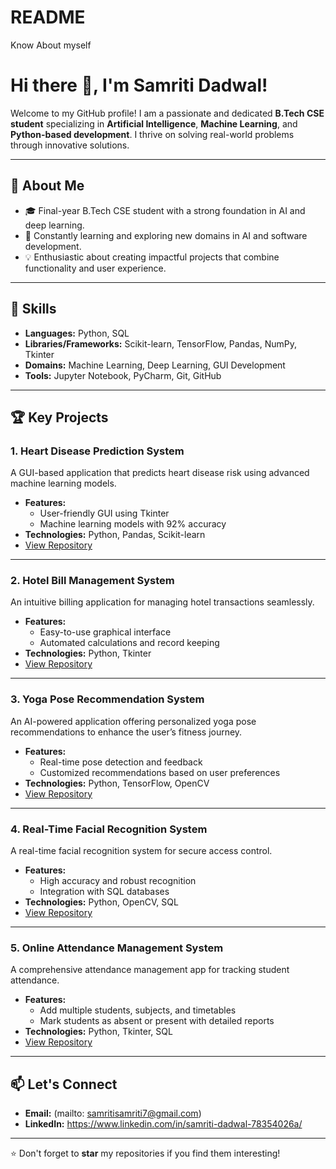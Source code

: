 # README
Know About myself 
# Hi there 👋, I'm Samriti Dadwal!  
Welcome to my GitHub profile! I am a passionate and dedicated **B.Tech CSE student** specializing in **Artificial Intelligence**, **Machine Learning**, and **Python-based development**. I thrive on solving real-world problems through innovative solutions.

---

## 🌟 About Me
- 🎓 Final-year B.Tech CSE student with a strong foundation in AI and deep learning.
- 🌱 Constantly learning and exploring new domains in AI and software development.
- 💡 Enthusiastic about creating impactful projects that combine functionality and user experience.

---

## 🔧 Skills
- **Languages:** Python, SQL  
- **Libraries/Frameworks:** Scikit-learn, TensorFlow, Pandas, NumPy, Tkinter  
- **Domains:** Machine Learning, Deep Learning, GUI Development  
- **Tools:** Jupyter Notebook, PyCharm, Git, GitHub  

---

## 🏆 Key Projects

### **1. Heart Disease Prediction System**  
A GUI-based application that predicts heart disease risk using advanced machine learning models.  
- **Features:**  
  - User-friendly GUI using Tkinter  
  - Machine learning models with 92% accuracy  
- **Technologies:** Python, Pandas, Scikit-learn  
- [View Repository](#)

---

### **2. Hotel Bill Management System**  
An intuitive billing application for managing hotel transactions seamlessly.  
- **Features:**  
  - Easy-to-use graphical interface  
  - Automated calculations and record keeping  
- **Technologies:** Python, Tkinter  
- [View Repository](#)

---

### **3. Yoga Pose Recommendation System**  
An AI-powered application offering personalized yoga pose recommendations to enhance the user’s fitness journey.  
- **Features:**  
  - Real-time pose detection and feedback  
  - Customized recommendations based on user preferences  
- **Technologies:** Python, TensorFlow, OpenCV  
- [View Repository](#)

---

### **4. Real-Time Facial Recognition System**  
A real-time facial recognition system for secure access control.  
- **Features:**  
  - High accuracy and robust recognition  
  - Integration with SQL databases  
- **Technologies:** Python, OpenCV, SQL  
- [View Repository](#)

---

### **5. Online Attendance Management System**  
A comprehensive attendance management app for tracking student attendance.  
- **Features:**  
  - Add multiple students, subjects, and timetables  
  - Mark students as absent or present with detailed reports  
- **Technologies:** Python, Tkinter, SQL  
- [View Repository](#)

---

## 📫 Let's Connect
- **Email:**  (mailto: samritisamriti7@gmail.com)  
- **LinkedIn:** https://www.linkedin.com/in/samriti-dadwal-78354026a/
 

---

 

⭐ Don't forget to **star** my repositories if you find them interesting!  

